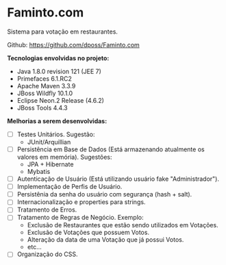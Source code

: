 # Faminto.com
Sistema para votação em restaurantes.

Github: https://github.com/dposs/Faminto.com 

**Tecnologias envolvidas no projeto:**
- Java 1.8.0 revision 121 (JEE 7)
- Primefaces 6.1.RC2
- Apache Maven 3.3.9
- JBoss Wildfly 10.1.0
- Eclipse Neon.2 Release (4.6.2)
- JBoss Tools 4.4.3

**Melhorias a serem desenvolvidas:**

- [ ] Testes Unitários. Sugestão:
	- JUnit/Arquillian
- [ ] Persistência em Base de Dados (Está armazenando atualmente os valores em memória). Sugestões:
	- JPA + Hibernate
	- Mybatis
- [ ] Autenticação de Usuário (Está utilizando usuário fake "Administrador").
- [ ] Implementação de Perfis de Usuário.
- [ ] Persistênia da senha do usuário com segurança (hash + salt).
- [ ] Internacionalização e properties para strings.
- [ ] Tratamento de Erros.
- [ ] Tratamento de Regras de Negócio. Exemplo:
	- Exclusão de Restaurantes que estão sendo utilizados em Votações.
	- Exclusão de Votações que possuem Votos.
	- Alteração da data de uma Votação que já possui Votos.
	- etc...
- [ ] Organização do CSS.
